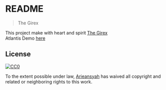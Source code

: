 # README
> The Girex

This project make with heart and spirit [The Girex](https://arieansyah.github.io/)<br />
Atlantis Demo [here](http://www.templatemonsterpreview.com/demo/75937.html)
## License

[![CC0](https://licensebuttons.net/p/zero/1.0/88x31.png)](https://arieansyah.github.io/)

To the extent possible under law, [Arieansyah](https://arieansyah.github.io/) has waived all copyright and related or neighboring rights to this work.
